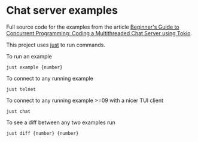 # Chat server examples

Full source code for the examples from the article [Beginner's Guide to Concurrent Programming: Coding a Multithreaded Chat Server using Tokio](https://github.com/pretzelhammer/rust-blog/blob/master/posts/chat-server.md).

This project uses [just](https://github.com/casey/just) to run commands.

To run an example
```
just example {number}
```

To connect to any running example
```
just telnet
```

To connect to any running example >=09 with a nicer TUI client
```
just chat
```

To see a diff between any two examples run
```
just diff {number} {number}
```
